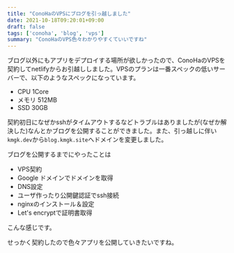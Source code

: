 ```yaml
---
title: "ConoHaのVPSにブログを引っ越しました"
date: 2021-10-18T09:20:01+09:00
draft: false
tags: ['conoha', 'blog', 'vps']
summary: "ConoHaのVPS色々わかりやすくていいですね"
---
```


ブログ以外にもアプリをデプロイする場所が欲しかったので、ConoHaのVPSを契約してnetlifyからお引越ししました。VPSのプランは一番スペックの低いサーバーで、以下のようなスペックになっています。
- CPU 1Core
- メモリ 512MB
- SSD 30GB

契約初日になぜかsshがタイムアウトするなどトラブルはありましたが(なぜか解決した)なんとかブログを公開することができました。また、引っ越しに伴い`kmgk.dev`から`blog.kmgk.site`へドメインを変更しました。

ブログを公開するまでにやったことは
- VPS契約
- Google ドメインでドメインを取得
- DNS設定
- ユーザ作ったり公開鍵認証でssh接続
- nginxのインストール＆設定
- Let's encryptで証明書取得

こんな感じです。

せっかく契約したので色々アプリを公開していきたいですね。